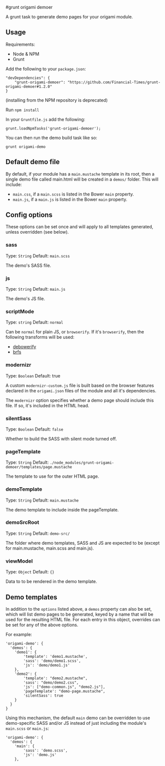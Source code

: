 #grunt origami demoer

A grunt task to generate demo pages for your origami module.

## Usage

Requirements:

* Node & NPM
* Grunt

Add the following to your `package.json`:

    "devDependencies": {
        "grunt-origami-demoer": "https://github.com/Financial-Times/grunt-origami-demoer#1.2.0"
    }
    
(installing from the NPM repository is deprecated)

Run `npm install`

In your `Gruntfile.js` add the following:

    grunt.loadNpmTasks('grunt-origami-demoer');

You can then run the demo build task like so:

    grunt origami-demo

## Default demo file

By default, if your module has a `main.mustache` template in its root, then a single demo file called main.html will be created in a `demos/` folder. This will include:

* `main.css`, if a `main.scss` is listed in the Bower `main` property.
* `main.js`, if a `main.js` is listed in the Bower `main` property.


## Config options

These options can be set once and will apply to all templates generated, unless overridden (see below).

### sass

Type: `String`
Default: `main.scss`

The demo's SASS file.

### js

Type: `String`
Default: `main.js`

The demo's JS file.

### scriptMode

Type: `string`
Default: `normal`

Can be `normal` for plain JS, or `browserify`. If it's `browserify`, then the following transforms will be used:
* [debowerify](https://github.com/eugeneware/debowerify)
* [brfs](https://github.com/substack/brfs)

### modernizr

Type: `Boolean`
Default: true

A custom `modernizr-custom.js` file is built based on the browser features declared in the `origami.json` files of the module and all it's dependencies.

The `modernizr` option specifies whether a demo page should include this file. If so, it's included in the HTML head.

### silentSass

Type: `Boolean`
Default: `false`

Whether to build the SASS with silent mode turned off.

### pageTemplate

Type: `String`
Default: `./node_modules/grunt-origami-demoer/templates/page.mustache`

The template to use for the outer HTML page.

### demoTemplate

Type: `String`
Default: `main.mustache`

The demo template to include inside the pageTemplate.

### demoSrcRoot

Type: `String`
Default: `demo-src/`

The folder where demo templates, SASS and JS are expected to be (except for main.mustache, main.scss and main.js).

### viewModel

Type: `Object`
Default: `{}`

Data to to be rendered in the demo template.

## Demo templates

In addition to the `options` listed above, a `demos` property can also be set, which will list demo pages to be generated, keyed by a name that will be used for the resulting HTML file. For each entry in this object, overrides can be set for any of the above options.

For example:

    'origami-demo': {
      'demos': {
        'demo1': {
            'template': 'demo1.mustache',
            'sass': 'demo/demo1.scss',
            'js': 'demo/demo1.js'
        },
        'demo2': {
            'template': "demo2.mustache",
            'sass': "demo/demo2.css",
            'js': ["demo-common.js", "demo2.js"],
            'pageTemplate': "demo-page.mustache",
            'silentSass': true
        }
      }
    }

Using this mechanism, the default `main` demo can be overridden to use demo-specific SASS and/or JS instead of just including the module's `main.scss` or `main.js`:

    'origami-demo': {
      'demos': {
        'main': {
            'sass': 'demo.scss',
            'js': 'demo.js'
        },